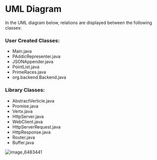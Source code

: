 # UML Diagram
In the UML diagram below, relations are displayed between the following classes:

### User Created Classes:
- Main.java
- PAddicRepresenter.java
- JSONAppender.java
- PointList.java
- PrimeRaces.java
- org.backend.Backend.java

### Library Classes:
- AbstractVerticle.java
- Promise.java
- Vertx.java
- HttpServer.java
- WebClient.java
- HttpServerRequest.java
- HttpResponse.java
- Router.java
- Buffer.java

![image_6483441](https://github.com/azhan3/Fractal_Visualizer/assets/96319134/f45e108e-3ea3-4d39-8ad9-d2ae257118a2)
